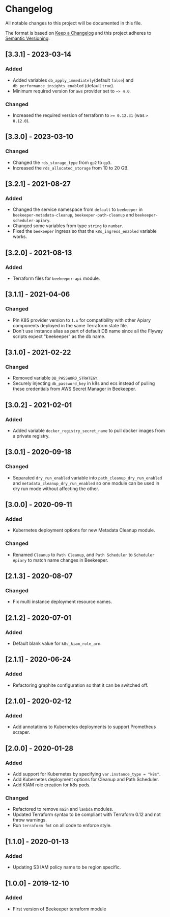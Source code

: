 # Changelog
All notable changes to this project will be documented in this file.

The format is based on [Keep a Changelog](http://keepachangelog.com/en/1.0.0/) and this project adheres to [Semantic Versioning](http://semver.org/spec/v2.0.0.html).

## [3.3.1] - 2023-03-14
### Added
- Added variables `db_apply_immediately`(default `false`) and `db_performance_insights_enabled` (default `true`).
- Minimum required version for `aws` provider set to `~> 4.0`.
### Changed
- Increased the required version of terraform to `>= 0.12.31` (was `> 0.12.0`).

## [3.3.0] - 2023-03-10
### Changed
- Changed the `rds_storage_type` from `gp2` to `gp3`.
- Increased the `rds_allocated_storage` from 10 to 20 GB.

## [3.2.1] - 2021-08-27
### Added
- Changed the service namespace from `default` to `beekeeper` in `beekeeper-metadata-cleanup`, `beekeeper-path-cleanup` and `beekeeper-scheduler-apiary`.
- Changed some variables from type `string` to `number`.
- Fixed the `beekeeper` ingress so that the `k8s_ingress_enabled` variable works.

## [3.2.0] - 2021-08-13
### Added
- Terraform files for `beekeeper-api` module.

## [3.1.1] - 2021-04-06
### Changed
- Pin K8S provider version to `1.x` for compatibility with other Apiary components deployed in the same Terraform state file.
- Don't use instance alias as part of default DB name since all the Flyway scripts expect "beekeeper" as the db name.

## [3.1.0] - 2021-02-22
### Changed
- Removed variable `DB_PASSWORD_STRATEGY`.
- Securely injecting `db_password_key` in k8s and ecs instead of pulling these credentials from AWS Secret Manager in Beekeeper.

## [3.0.2] - 2021-02-01
### Added
- Added variable `docker_registry_secret_name` to pull docker images from a private registry.

## [3.0.1] - 2020-09-18
### Changed
- Separated `dry_run_enabled` variable into `path_cleanup_dry_run_enabled` and `metadata_cleanup_dry_run_enabled` so one module can be used in dry run mode without affecting the other.  

## [3.0.0] - 2020-09-11
### Added
- Kubernetes deployment options for new Metadata Cleanup module. 
### Changed
- Renamed `Cleanup` to `Path Cleanup`, and `Path Scheduler` to `Scheduler Apiary` to match name changes in Beekeeper.

## [2.1.3] - 2020-08-07
### Changed
- Fix multi instance deployment resource names.

## [2.1.2] - 2020-07-01
### Added
- Default blank value for `k8s_kiam_role_arn`.

## [2.1.1] - 2020-06-24
### Added
- Refactoring graphite configuration so that it can be switched off.

## [2.1.0] - 2020-02-12
### Added
- Add annotations to Kubernetes deployments to support Prometheus scraper.

## [2.0.0] - 2020-01-28
### Added
- Add support for Kubernetes by specifying `var.instance_type = "k8s"`.
- Add Kubernetes deployment options for Cleanup and Path Scheduler.
- Add KIAM role creation for k8s pods.

### Changed
- Refactored to remove `main` and `lambda` modules.
- Updated Terraform syntax to be compliant with Terraform 0.12 and not throw warnings.
- Run `terraform fmt` on all code to enforce style.

## [1.1.0] - 2020-01-13
### Added
- Updating S3 IAM policy name to be region specific.

## [1.0.0] - 2019-12-10
### Added
- First version of Beekeeper terraform module
